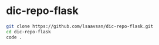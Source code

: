 # dic-repo-flask

```bash
git clone https://github.com/lsaavsan/dic-repo-flask.git
cd dic-repo-flask
code .
```
